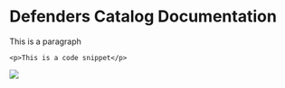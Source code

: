 Defenders Catalog Documentation
=============================

This is a paragraph


```
<p>This is a code snippet</p>
```

![](//img/Wolf_thumb.jpg)

